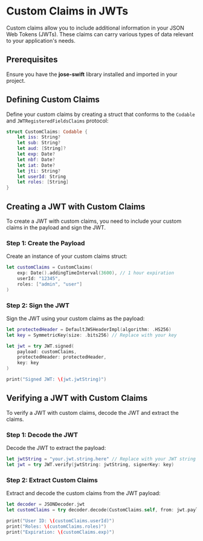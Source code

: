 # Custom Claims in JWTs

Custom claims allow you to include additional information in your JSON Web Tokens (JWTs). These claims can carry various types of data relevant to your application's needs.

## Prerequisites

Ensure you have the **jose-swift** library installed and imported in your project.

## Defining Custom Claims

Define your custom claims by creating a struct that conforms to the `Codable` and `JWTRegisteredFieldsClaims` protocol:

```swift
struct CustomClaims: Codable {
    let iss: String?
    let sub: String?
    let aud: [String]?
    let exp: Date?
    let nbf: Date?
    let iat: Date?
    let jti: String?
    let userId: String
    let roles: [String]
}
```

## Creating a JWT with Custom Claims

To create a JWT with custom claims, you need to include your custom claims in the payload and sign the JWT.

### Step 1: Create the Payload

Create an instance of your custom claims struct:

```swift
let customClaims = CustomClaims(
    exp: Date().addingTimeInterval(3600), // 1 hour expiration
    userId: "12345",
    roles: ["admin", "user"]
)
```

### Step 2: Sign the JWT

Sign the JWT using your custom claims as the payload:

```swift
let protectedHeader = DefaultJWSHeaderImpl(algorithm: .HS256)
let key = SymmetricKey(size: .bits256) // Replace with your key

let jwt = try JWT.signed(
    payload: customClaims,
    protectedHeader: protectedHeader,
    key: key
)

print("Signed JWT: \(jwt.jwtString)")
```

## Verifying a JWT with Custom Claims

To verify a JWT with custom claims, decode the JWT and extract the claims.

### Step 1: Decode the JWT

Decode the JWT to extract the payload:

```swift
let jwtString = "your.jwt.string.here" // Replace with your JWT string
let jwt = try JWT.verify(jwtString: jwtString, signerKey: key)
```

### Step 2: Extract Custom Claims

Extract and decode the custom claims from the JWT payload:

```swift
let decoder = JSONDecoder.jwt
let customClaims = try decoder.decode(CustomClaims.self, from: jwt.payload)

print("User ID: \(customClaims.userId)")
print("Roles: \(customClaims.roles)")
print("Expiration: \(customClaims.exp)")
```
